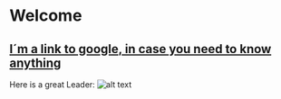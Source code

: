 # Welcome
## [I´m a link to google, in case you need to know anything](https://www.google.com)

Here is a great Leader:
![alt text](https://www.pngegg.com/de/png-wyinv.png "Stalin")

